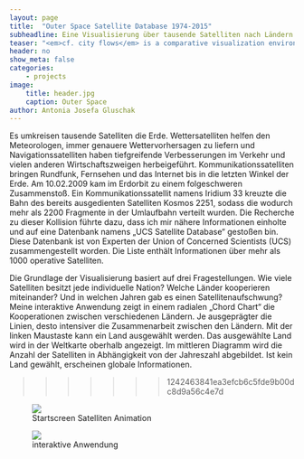```yaml
---
layout: page
title:  "Outer Space Satellite Database 1974-2015"
subheadline: Eine Visualisierung über tausende Satelliten nach Ländern.
teaser: "<em>cf. city flows</em> is a comparative visualization environment of urban bike mobility designed to help citizens casually analyze three bike-sharing systems in the context of a public exhibition space."
header: no
show_meta: false
categories:
    - projects
image:
    title: header.jpg
    caption: Outer Space
author: Antonia Josefa Gluschak
---
```


Es umkreisen tausende Satelliten die Erde. Wettersatelliten helfen den Meteorologen, immer genauere Wettervorhersagen zu liefern und Navigationssatelliten haben tiefgreifende Verbesserungen im Verkehr und vielen anderen Wirtschaftszweigen herbeigeführt. Kommunikationssatelliten bringen Rundfunk, Fernsehen und das Internet bis in die letzten Winkel der Erde. Am 10.02.2009 kam im Erdorbit zu einem folgeschweren Zusammenstoß. Ein Kommunikationssatellit namens Iridium 33 kreuzte die Bahn des bereits ausgedienten Satelliten Kosmos 2251, sodass die wodurch mehr als 2200 Fragmente in der Umlaufbahn verteilt wurden. Die Recherche zu dieser Kollision führte dazu, dass ich mir nähere Informationen einholte und auf eine Datenbank namens „UCS Satellite Database“ gestoßen bin. Diese Datenbank ist von Experten der Union of Concerned Scientists (UCS) zusammengestellt worden. Die Liste enthält Informationen über mehr als 1000 operative Satelliten.

Die Grundlage der Visualisierung basiert auf drei Fragestellungen. Wie viele Satelliten besitzt jede individuelle Nation? Welche Länder kooperieren miteinander? Und in welchen Jahren gab es einen Satellitenaufschwung? Meine interaktive Anwendung zeigt in einem radialen „Chord Chart“ die Kooperationen zwischen verschiedenen Ländern. Je ausgeprägter die Linien, desto intensiver die Zusammenarbeit zwischen den Ländern. Mit der linken Maustaste kann ein Land ausgewählt werden. Das aus­gewählte Land wird in der Weltkarte oberhalb angezeigt. Im mittleren Diagramm wird die Anzahl der Satelliten in Abhängigkeit von der Jahreszahl abgebildet. Ist kein Land gewählt, erscheinen globale Informationen.

>>>>>>> 1242463841ea3efcb6c5fde9b00dc8d9a56c4e7d


<figure>
  <img src="{{ site.urlimg }}/startscreen.jpg" />
  <figcaption >Startscreen Satelliten Animation</figcaption>
</figure>
<figure>
  <img src="{{ site.urlimg }}/interaktiv.jpg" />
  <figcaption >interaktive Anwendung</figcaption>
</figure>
